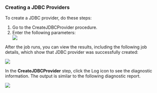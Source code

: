 <h3>Creating a JDBC Providers</h3>
                <p>To create a JDBC provider, do these steps:</p>
                <ol>
                    <li>Go to the CreateJDBCProvider procedure.</li>
                    <!--  <img src="../../plugins/EC-WebSphere/images/CreateJDBCProvider/EC-WebSphereCreateJDBCProvider1.png" /> -->
                    <li>Enter the following parameters:</li>
                    <img src="../../plugins/EC-WebSphere/images/CreateJDBCProvider/EC-WebSphereCreateJDBCProvider2.png" />
                </ol>
                <p>After the job runs, you can view the results, including the following job details,
                which show that JDBC provider was successfully created:</p>
                <img src="../../plugins/EC-WebSphere/images/CreateJDBCProvider/EC-WebSphereCreateJDBCProvider3.png" />
                <p>In the <b>CreateJDBCProvider</b> step, click the Log icon
                to see the diagnostic information. The output is similar to
                the following diagnostic
                report.</p><img src="../../plugins/EC-WebSphere/images/CreateJDBCProvider/EC-WebSphereCreateJDBCProvider4.png" />